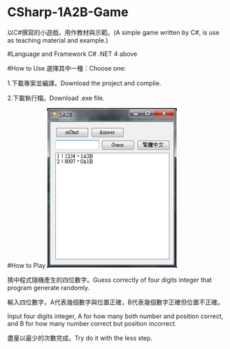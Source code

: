 # CSharp-1A2B-Game
以C#撰寫的小遊戲，用作教材與示範。(A simple game written by C#, is use as teaching material and example.)

#Language and Framework
C# .NET 4 above

#How to Use
選擇其中一種：Choose one:

1.下載專案並編譯。Download the project and complie.

2.下載執行檔。Download .exe file.

#How to Play
![alt tag](https://github.com/ryans610/CSharp-1A2B-Game/blob/master/assets/1A2B.png)

猜中程式隨機產生的四位數字。Guess correctly of four digits integer that program generate randomly.

輸入四位數字，A代表幾個數字與位置正確，B代表幾個數字正確但位置不正確。

Input four digits integer, A for how many both number and position correct, and B for how many number correct but position incorrect.

盡量以最少的次數完成。Try do it with the less step.

